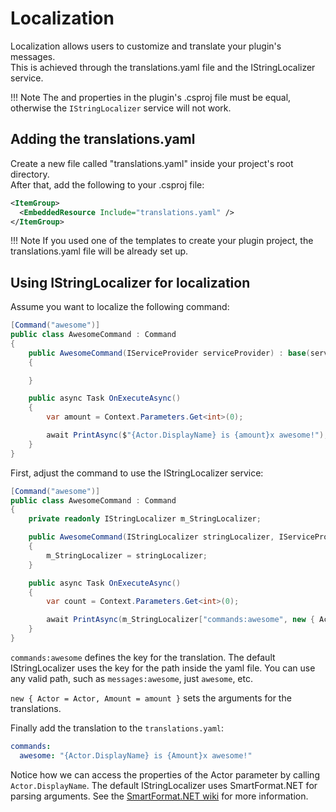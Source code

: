 # Localization
Localization allows users to customize and translate your plugin's messages.  
This is achieved through the translations.yaml file and the IStringLocalizer service.

!!! Note
    The **<RootNamespace>** and **<AssemblyName>** properties in the plugin's .csproj file must be equal, otherwise the `IStringLocalizer` service will not work.
    
## Adding the translations.yaml
Create a new file called "translations.yaml" inside your project's root directory.  
After that, add the following to your .csproj file: 
```xml
<ItemGroup>
  <EmbeddedResource Include="translations.yaml" />
</ItemGroup>
```

!!! Note
    If you used one of the templates to create your plugin project, the translations.yaml file will be already set up.

## Using IStringLocalizer for localization
Assume you want to localize the following command:
```c#
[Command("awesome")]
public class AwesomeCommand : Command
{
    public AwesomeCommand(IServiceProvider serviceProvider) : base(serviceProvider)
    {

    }

    public async Task OnExecuteAsync()
    {
        var amount = Context.Parameters.Get<int>(0);

        await PrintAsync($"{Actor.DisplayName} is {amount}x awesome!");
    }
}
```

First, adjust the command to use the IStringLocalizer service:
```c#
[Command("awesome")]
public class AwesomeCommand : Command
{
    private readonly IStringLocalizer m_StringLocalizer;

    public AwesomeCommand(IStringLocalizer stringLocalizer, IServiceProvider serviceProvider) : base(serviceProvider)
    {
        m_StringLocalizer = stringLocalizer;
    }

    public async Task OnExecuteAsync()
    {
        var count = Context.Parameters.Get<int>(0);

        await PrintAsync(m_StringLocalizer["commands:awesome", new { Actor = Actor, Amount = amount }]);
    }
}
```

`commands:awesome` defines the key for the translation. The default IStringLocalizer uses the key for the path inside the yaml file. You can use any valid path, such as `messages:awesome`, just `awesome`, etc.

`new { Actor = Actor, Amount = amount }` sets the arguments for the translations.

Finally add the translation to the `translations.yaml`:
```yaml
commands: 
  awesome: "{Actor.DisplayName} is {Amount}x awesome!"
```

Notice how we can access the properties of the Actor parameter by calling `Actor.DisplayName`. The default IStringLocalizer uses SmartFormat.NET for parsing arguments. See the [SmartFormat.NET wiki](https://github.com/axuno/SmartFormat/wiki) for more information. 

